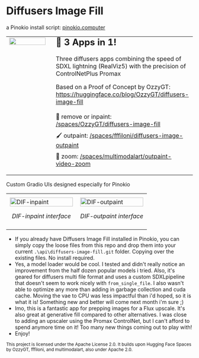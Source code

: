 # Diffusers Image Fill   
a Pinokio install script:   [pinokio.computer](https://pinokio.computer/)
<table>
  <tr>
    <td width="25%" style="vertical-align: top; padding-right: 20px;">
      <img src="https://github.com/user-attachments/assets/1122b540-2ac2-4460-a4c7-c1035652cd19" width="100%"/>
    </td>
    <td width="75%" style="vertical-align: top; padding-top: 0;">
      <h2 style="margin-top: 0; margin-bottom: 20px; font-size: 24px;">🚀 3 Apps in 1!</h2>
    <p style="margin-top: 0; margin-bottom: 15px;">
  Three diffusers apps combining the speed of SDXL lightning (RealViz5) with the precision of ControlNetPlus Promax
  </p>
  
  <p style="margin-bottom: 20px;">
  Based on a Proof of Concept by OzzyGT: <a href="https://huggingface.co/blog/OzzyGT/diffusers-image-fill">https://huggingface.co/blog/OzzyGT/diffusers-image-fill</a>
  </p>
  
  <ul style="list-style-type: none; padding-left: 0; margin-top: 20px;">
    <li style="margin-bottom: 10px;">📸 remove or inpaint: <a href="https://huggingface.co/spaces/OzzyGT/diffusers-image-fill">/spaces/OzzyGT/diffusers-image-fill</a></li>
    <li style="margin-bottom: 10px;">🖌️ outpaint: <a href="https://huggingface.co/spaces/fffiloni/diffusers-image-outpaint">/spaces/fffiloni/diffusers-image-outpaint</a></li>
    <li style="margin-bottom: 10px;">🤖 zoom: <a href="https://huggingface.co/spaces/multimodalart/outpaint-video-zoom">/spaces/multimodalart/outpaint-video-zoom</a></li>
  </ul>
</td>
  </tr>
</table>



 Custom Gradio UIs designed especially for Pinokio
<table>
  <tr>
    <td width="50%" style="padding: 10px;">
      <img src="https://github.com/user-attachments/assets/3d6946b8-1f00-4528-937f-b03434920876" alt="DIF-inpaint" width="100%" />
      <p align="center"><em>DIF-inpaint interface</em></p>
    </td>
    <td width="50%" style="padding: 10px;">
      <img src="https://github.com/user-attachments/assets/74dbdd98-d08f-4ab0-a8ff-79cb3af3569c" alt="DIF-outpaint" width="100%" />
      <p align="center"><em>DIF-outpaint interface</em></p>
    </td>
  </tr>
</table>

* If you already have Diffusers Image Fill installed in Pinokio, you can simply copy the loose files from this repo and drop them into your current `.\api\diffusers-image-fill.git` folder. Copying over the existing files. No install required. 
* Yes, a model loader would be cool. I tested and didn't really notice an improvement from the half dozen popular models i tried. Also, it's geared for diffusers multi file format and uses a custom SDXLpipeline that doesn't seem to work nicely with `from_single_file`. I also wasn't able to optimize any more than adding in garbage collection and cuda cache. Moving the vae to CPU was less impactful than i'd hoped, so it is what it is!  Something new and better will come next month i'm sure ;)
* Imo, this is a fantastic app for prepping images for a Flux upscale. It's also great at generative fill compared to other alternatives. I was close to adding an upscaler using the Promax ControlNet, but I can't afford to spend anymore time on it!  Too many new things coming out to play with!
* Enjoy!

<sub>
This project is licensed under the Apache License 2.0. It builds upon Hugging Face Spaces by OzzyGT, fffiloni, and multimodalart, also under Apache 2.0.
</sub>
